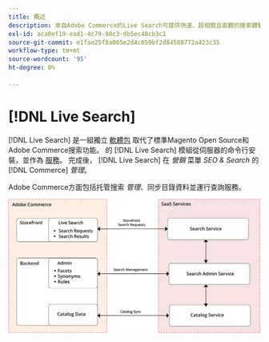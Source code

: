 ```yaml
---
title: 概述
description: 來自Adobe Commerce的Live Search可提供快速、超相關且直觀的搜索體驗。
exl-id: aca0ef19-ead1-4c79-90c3-db5ec48cb3c1
source-git-commit: e1fae25f8a005e2d4c659bf2d84580772a423c35
workflow-type: tm+mt
source-wordcount: '95'
ht-degree: 0%

---
```


# [!DNL Live Search]

[!DNL Live Search] 是一組獨立 [軟體包](#live-search-packages) 取代了標準Magento Open Source和Adobe Commerce搜索功能。 的 [!DNL Live Search] 模組從伺服器的命令行安裝，並作為 [服務](https://docs.magento.com/user-guide/system/saas.html)。 完成後， [!DNL Live Search] 在 *營銷* 菜單 *SEO &amp; Search* 的 [!DNL Commerce] *管理*。

Adobe Commerce方面包括托管搜索 *管理*、同步目錄資料並運行查詢服務。

![即時搜索體系結構圖](assets/architecture-diagram.svg)
